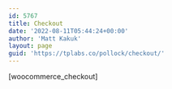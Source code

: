 ```yaml
---
id: 5767
title: Checkout
date: '2022-08-11T05:44:24+00:00'
author: 'Matt Kakuk'
layout: page
guid: 'https://tplabs.co/pollock/checkout/'
---
```


\[woocommerce\_checkout\]